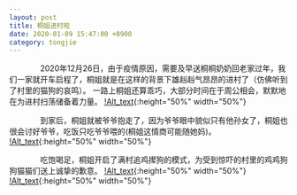 ```yaml
---
layout: post 
title: 桐姐进村啦
date: 2020-01-09 15:47:00 +0900
category: tongjie 
---
```

&emsp;&emsp;&emsp;&emsp;2020年12月26日，由于疫情原因，需要及早送桐桐奶奶回老家过年，我们一家就开车启程了，桐姐就是在这样的背景下雄赳赳气昂昂的进村了（仿佛听到了村里的猫狗的哀鸣）。
一路上桐姐还算乖巧，大部分时间在于周公相会，默默地在为进村扫荡储备着力量。
[!Alt_text](/public/img/tongjie/桐姐回老家4.jpeg){:height="50%" width="50%"}

&emsp;&emsp;&emsp;&emsp;到家后，桐姐就被爷爷抱走了，因为爷爷眼中貌似只有他孙女了，桐姐也很会讨好爷爷，吃饭只吃爷爷喂的(桐姐这情商可能随她妈)。
[!Alt_text](/public/img/tongjie/桐姐回老家3.jpeg){:height="50%" width="50%"}

&emsp;&emsp;&emsp;&emsp;吃饱喝足，桐姐开启了满村追鸡撵狗的模式，为受到惊吓的村里的鸡鸡狗狗猫猫们送上诚挚的歉意。
[!Alt_text](/public/img/tongjie/桐姐回老家1.jpeg){:height="50%" width="50%"}
[!Alt_text](/public/img/tongjie/桐姐回老家2.jpeg){:height="50%" width="50%"}
